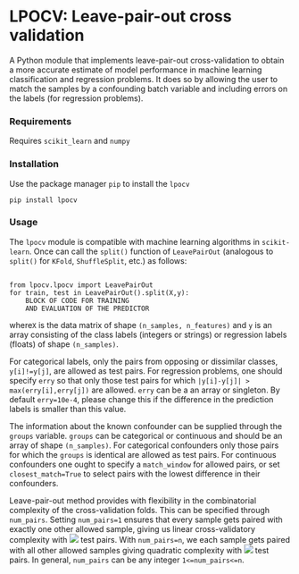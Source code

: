 # LPOCV: Leave-pair-out cross validation
A Python module that implements leave-pair-out cross-validation to obtain a more accurate estimate of model performance in machine learning classification and regression problems. It does so by allowing the user to match the samples by a confounding batch variable and including errors on the labels (for regression problems).

### Requirements
Requires `scikit_learn` and `numpy`
### Installation
Use the package manager `pip` to  install the `lpocv`
```
pip install lpocv
```
### Usage
The `lpocv` module is compatible with machine learning algorithms in `scikit-learn`. Once can call the `split()` function of `LeavePairOut` (analogous to `split()` for `KFold`, `ShuffleSplit`, etc.) as follows:

<pre><code>
from lpocv.lpocv import LeavePairOut
for train, test in LeavePairOut().split(X,y):
	BLOCK OF CODE FOR TRAINING
	AND EVALUATION OF THE PREDICTOR
</code></pre>
where`X` is the data matrix of shape  `(n_samples, n_features)` and `y` is an array consisting of the class labels (integers or strings) or regression labels (floats) of shape `(n_samples)`.

For categorical labels, only the pairs from opposing or dissimilar classes, <code>y[i]!=y[j]</code>, are allowed as test pairs. For regression problems, one should specify `erry` so that only those test pairs for which  <code>|y[i]-y[j]| > max(erry[i],erry[j])</code> are allowed. `erry` can be a an array or singleton. By default `erry=10e-4`, please change this if the difference in the prediction labels is smaller than this value.

The information about the known confounder can be supplied through the `groups` variable. `groups` can be categorical  or continuous and should be an array of shape `(n_samples)`. For categorical confounders only those pairs for which the `groups` is identical are allowed as test pairs. For continuous confounders one ought to specify a `match_window` for allowed pairs, or set `closest_match=True`  to select pairs with the lowest difference in their confounders.

Leave-pair-out method provides with flexibility in the combinatorial complexity of the cross-validation folds. This can be specified through `num_pairs`. Setting `num_pairs=1` ensures that every sample gets paired with exactly one other allowed sample, giving us linear cross-validatory complexity with  <img src="https://render.githubusercontent.com/render/math?math=\mathcal{O}(n)">  test pairs. With `num_pairs=n`, we each sample gets paired with all other allowed samples giving quadratic complexity with <img src="https://render.githubusercontent.com/render/math?math=\mathcal{O}(n^2)">  test pairs.  In general, `num_pairs` can be any integer `1<=num_pairs<=n`.
